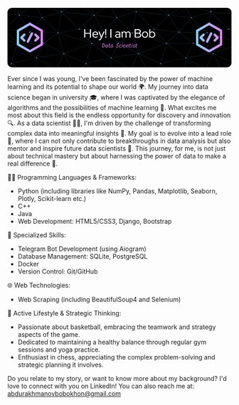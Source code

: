 ![Header](./gh.png)

Ever since I was young, I've been fascinated by the power of machine learning and its potential to shape our world 🌍. My journey into data science began in university 🎓, where I was captivated by the elegance of algorithms and the possibilities of machine learning 🤖. What excites me most about this field is the endless opportunity for discovery and innovation 🔍. As a data scientist 👨‍💻, I'm driven by the challenge of transforming complex data into meaningful insights 🔎. My goal is to evolve into a lead role 👑, where I can not only contribute to breakthroughs in data analysis but also mentor and inspire future data scientists 🚀. This journey, for me, is not just about technical mastery but about harnessing the power of data to make a real difference 🌟.

👨‍💻 Programming Languages & Frameworks:

- Python (including libraries like NumPy, Pandas, Matplotlib, Seaborn, Plotly, Scikit-learn etc.)
- C++
- Java
- Web Development: HTML5/CSS3, Django, Bootstrap

🤖 Specialized Skills:

- Telegram Bot Development (using Aiogram)
- Database Management: SQLite, PostgreSQL
- Docker
- Version Control: Git/GitHub

🌐 Web Technologies:

- Web Scraping (including BeautifulSoup4 and Selenium)

🏀 Active Lifestyle & Strategic Thinking:

- Passionate about basketball, embracing the teamwork and strategy aspects of the game.
- Dedicated to maintaining a healthy balance through regular gym sessions and yoga practice.
- Enthusiast in chess, appreciating the complex problem-solving and strategic planning it involves.

Do you relate to my story, or want to know more about my background? I'd love to connect with you on LinkedIn! You can also reach me at: abdurakhmanovbobokhon@gmail.com

